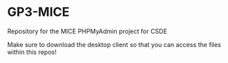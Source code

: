 # GP3-MICE
Repository for the MICE PHPMyAdmin project for CSDE

Make sure to download the desktop client so that you can access the files within this repos!
